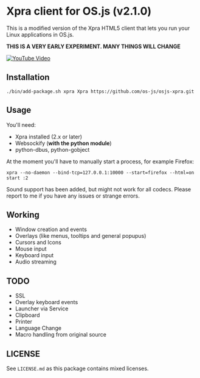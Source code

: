 # Xpra client for OS.js (v2.1.0)

This is a modified version of the Xpra HTML5 client that lets you run your Linux applications in OS.js.

**THIS IS A VERY EARLY EXPERIMENT. MANY THINGS WILL CHANGE**

[![YouTube Video](https://img.youtube.com/vi/c0safRR0ldM/0.jpg)](https://www.youtube.com/watch?v=c0safRR0ldM)

## Installation

```
./bin/add-package.sh xpra Xpra https://github.com/os-js/osjs-xpra.git
```

## Usage

You'll need:

* Xpra installed (2.x or later)
* Websockify (**with the python module**)
* python-dbus, python-gobject

At the moment you'll have to manually start a process, for example Firefox:

```
xpra --no-daemon --bind-tcp=127.0.0.1:10000 --start=firefox --html=on start :2
```

Sound support has been added, but might not work for all codecs. Please report to me if you have any issues or strange errors.

## Working

* Window creation and events
* Overlays (like menus, tooltips and general popupus)
* Cursors and Icons
* Mouse input
* Keyboard input
* Audio streaming

## TODO

* SSL
* Overlay keyboard events
* Launcher via Service
* Clipboard
* Printer
* Language Change
* Macro handling from original source

## LICENSE

See `LICENSE.md` as this package contains mixed licenses.
